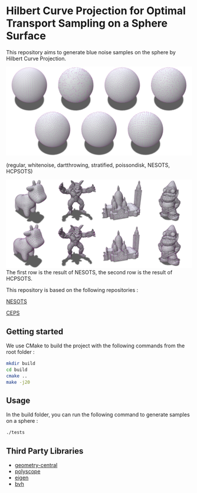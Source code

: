 # Hilbert Curve Projection for Optimal Transport Sampling on a Sphere Surface


This repository aims to generate blue noise samples on the sphere by Hilbert Curve Projection.


![sphere_noise](out/merged_sphere_noise.jpg)


(regular, whitenoise, dartthrowing, stratified, poissondisk, NESOTS, HCPSOTS)


![mesh](out/merged_mesh.jpg)
The first row is the result of NESOTS, the second row is the result of HCPSOTS.

<!-- ![](https://github.com/boxaio/HCPSOTS/blob/main/out/merged_sphere_noise.jpg) -->

This repository is based on the following repositories :

[NESOTS](https://github.com/baptiste-genest/NESOTS)

[CEPS](https://github.com/MarkGillespie/CEPS.git)

##  Getting started

We use CMake to build the project with the following commands from the root folder :
 ```bash
 mkdir build 
 cd build
 cmake ..
 make -j20
 ```

## Usage
In the build folder, you can run the following command to generate samples on a sphere :
```bash
./tests
```

## Third Party Libraries
- [geometry-central](https://libigl.github.io/) 
- [polyscope](https://polyscope.run/) 
- [eigen](https://eigen.tuxfamily.org/index.php?title=Main_Page) 
- [bvh](https://github.com/madmann91/bvh)


